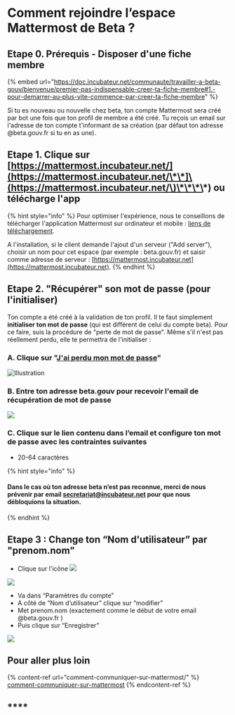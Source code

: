 # Comment rejoindre l’espace Mattermost de Beta ?

## Etape 0. Prérequis - Disposer d'une fiche membre

{% embed url="https://doc.incubateur.net/communaute/travailler-a-beta-gouv/bienvenue/premier-pas-indispensable-creer-ta-fiche-membre#1.-pour-demarrer-au-plus-vite-commence-par-creer-ta-fiche-membre" %}

Si tu es nouveau ou nouvelle chez beta, ton compte Mattermost sera créé par bot une fois que ton profil de membre a été créé. Tu reçois un email sur l'adresse de ton compte t'informant de sa création (par défaut ton adresse @beta.gouv.fr si tu en as une).

## Etape 1. Clique sur [https://mattermost.incubateur.net/](https://mattermost.incubateur.net/\*\*]\(https://mattermost.incubateur.net/\)\*\*\*\*) ou télécharge l'app

{% hint style="info" %}
Pour optimiser l'expérience, nous te conseillons de télécharger l'application Mattermost sur ordinateur et mobile : [liens de téléchargement](https://mattermost.com/download/#).

A l'installation, si le client demande l'ajout d'un serveur ("Add server"), choisir un nom pour cet espace (par exemple : beta.gouv.fr) et saisir comme adresse de serveur : [https://mattermost.incubateur.net](https://mattermost.incubateur.net).
{% endhint %}

## Etape 2. "Récupérer" son mot de passe (pour l'initialiser)

Ton compte a été créé à la validation de ton profil. Il te faut simplement **initialiser ton mot de passe** (qui est différent de celui du compte beta). Pour ce faire, suis la procédure de "perte de mot de passe". Même s'il n'est pas réellement perdu, elle te permettra de l'initialiser :

### A. Clique sur "[J'ai perdu mon mot de passe](https://mattermost.incubateur.net/reset\_password)"

![Illustration](https://lh5.googleusercontent.com/UiX0HY5uMLL91gKZtpNxLZcharavsGN4PLE\_ajtVPKBlSINhB7g4Ii6h7PE8Ba\_G4ZgeN95ikutAJFZxeHaghEGo0hTaqaJFiTFVAW9wg\_CzEt2rO3bbrn618iYfL-DXwkQZrvHo)

### B. Entre ton adresse beta.gouv pour recevoir l'email de récupération de mot de passe

![](https://lh6.googleusercontent.com/dmzmqbVoDmbXpOsSfIVTXLirn\_\_E01dYadqfTmXUQaXzXkpCLNsPM24xi\_2dgEMDoaMoyMyI6Gbq-o-Cs0hx9nQo7RntZghW4aDH7bsuayaQX5uvq7Y8w72i9OyHIqJOW4AYRW9Y)

### C. Clique sur le lien contenu dans l’email et configure ton mot de passe avec les contraintes suivantes

* 20-64 caractères&#x20;

{% hint style="info" %}
#### **Dans le cas où ton adresse beta n’est pas reconnue, merci de nous prévenir par email secretariat@incubateur.net  pour que nous débloquions la situation.**
{% endhint %}

## **Etape 3** : Change ton “Nom d'utilisateur” par "prenom.nom"

* Clique sur l'icône ![](https://lh5.googleusercontent.com/De8PjC5doIaIMGFuuR95dlnmOZWxJuHqp3BAAyiIxJMuygtt\_LWY6EUka0-mutJvKVOqTvnVL\_fTD\_lGJ8AmxzfrPXfnOoxL9eatGe1i6y8kKBPlgjvjQ\_sg8zRTEJY8ok-TfUuD)

![](https://lh5.googleusercontent.com/uXTXzsqkLKQc2t74VchYcVPy10eg3CGCq2ZP6bbcjsdLvf9zhXRBb939TeK1dLkzFEt3gMDPXZKjVeigeliN\_ZxFTDIp2xV8DYWLZWjlJ8tQRvggwUsiBGz\_8yLA4aB0KH591DW7)

* Va dans “Paramètres du compte”
* A côté de “Nom d’utilisateur” clique sur “modifier”
* Met prenom.nom (exactement comme le début de votre email @beta.gouv.fr )
* Puis clique sur “Enregistrer”

![](https://lh6.googleusercontent.com/T\_laA76igKgAScDNdeNYsxFcKArGDGvqL\_5vAKWdgdXy-hCyc9ao6-tKgIiTHk5rjaUSHb5doZHyoRf2Tmj3gxtI\_RdsC6T8U48Wd31K09bSlLsJuNHbLVAZuZIZJA7a7sk4-7jH)

## Pour aller plus loin

{% content-ref url="comment-communiquer-sur-mattermost/" %}
[comment-communiquer-sur-mattermost](comment-communiquer-sur-mattermost/)
{% endcontent-ref %}

## ****
